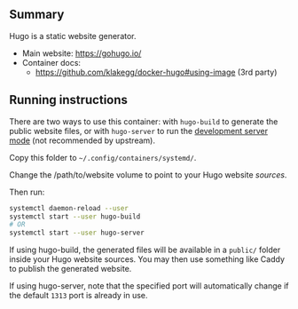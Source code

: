 ## Summary

Hugo is a static website generator.

* Main website: https://gohugo.io/
* Container docs:
  * https://github.com/klakegg/docker-hugo#using-image (3rd party)

## Running instructions

There are two ways to use this container: with `hugo-build` to generate the public website files, or with `hugo-server` to run the [development server mode](https://gohugo.io/commands/hugo_server/) (not recommended by upstream).

Copy this folder to `~/.config/containers/systemd/`.

Change the /path/to/website volume to point to your Hugo website *sources*.

Then run:

```bash
systemctl daemon-reload --user
systemctl start --user hugo-build
# OR
systemctl start --user hugo-server
```

If using hugo-build, the generated files will be available in a `public/` folder inside your Hugo website sources. You may then use something like Caddy to publish the generated website.

If using hugo-server, note that the specified port will automatically change if the default `1313` port is already in use.
